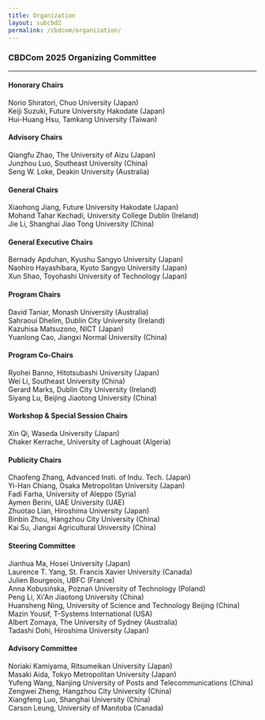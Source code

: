 ```yaml
---
title: Organization
layout: subcbd2
permalink: /cbdcom/organization/
---
```



<h3>CBDCom 2025 Organizing Committee</h3>

<hr/>

<h4>Honorary Chairs</h4>
Norio Shiratori, Chuo University (Japan)<br>
Keiji Suzuki, Future University Hakodate (Japan)<br>
Hui-Huang Hsu, Tamkang University (Taiwan)

<h4>Advisory Chairs</h4>
Qiangfu Zhao, The University of Aizu (Japan)<br>
Junzhou Luo, Southeast University (China)<br>
Seng W. Loke, Deakin University (Australia)

<h4>General Chairs</h4>
Xiaohong Jiang, Future University Hakodate (Japan)<br>
Mohand Tahar Kechadi, University College Dublin (Ireland)<br>
Jie Li, Shanghai Jiao Tong University (China)

<h4>General Executive Chairs</h4>
Bernady Apduhan, Kyushu Sangyo University (Japan)<br>
Naohiro Hayashibara, Kyoto Sangyo University (Japan)<br>
Xun Shao, Toyohashi University of Technology (Japan)

<h4>Program Chairs</h4>
David Taniar, Monash University (Australia)<br>
Sahraoui Dhelim, Dublin City University (Ireland)<br>
Kazuhisa Matsuzono, NICT (Japan)<br>
Yuanlong Cao, Jiangxi Normal University (China)

<h4>Program Co-Chairs</h4>
Ryohei Banno, Hitotsubashi University (Japan)<br>
Wei Li, Southeast University (China)<br>
Gerard Marks, Dublin City University (Ireland)<br>
Siyang Lu, Beijing Jiaotong University (China)

<h4>Workshop & Special Session Chairs</h4>
Xin Qi, Waseda University (Japan) <br>
Chaker Kerrache, University of Laghouat (Algeria)

<h4>Publicity Chairs</h4>
Chaofeng Zhang, Advanced Insti. of Indu. Tech. (Japan)<br>
Yi-Han Chiang, Osaka Metropolitan University (Japan)<br>
Fadi Farha, University of Aleppo (Syria)<br>
Aymen Berini, UAE University (UAE)<br>
Zhuotao Lian, Hiroshima University (Japan)<br>
Binbin Zhou, Hangzhou City University (China)<br>
Kai Su, Jiangxi Agricultural University (China)

<h4>Steering Committee</h4>
Jianhua Ma, Hosei University (Japan)<br>
Laurence T. Yang, St. Francis Xavier University (Canada)<br>
Julien Bourgeois, UBFC (France)<br>
Anna Kobusińska, Poznań University of Technology (Poland)<br>
Peng Li, Xi'An Jiaotong University (China)<br>
Huansheng Ning, University of Science and Technology Beijing (China)<br>
Mazin Yousif, T-Systems International (USA)<br>
Albert Zomaya, The University of Sydney (Australia)<br>
Tadashi Dohi, Hiroshima University (Japan)

<h4>Advisory Committee</h4>
Noriaki Kamiyama, Ritsumeikan University (Japan)<br>
Masaki Aida, Tokyo Metropolitan University (Japan)<br>
Yufeng Wang, Nanjing University of Posts and Telecommunications (China)<br>
Zengwei Zheng, Hangzhou City University (China)<br>
Xiangfeng Luo, Shanghai University (China)<br>
Carson Leung, University of Manitoba (Canada)
